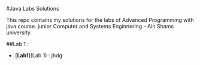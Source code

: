 #Java Labs Solutions

This repo contains my solutions for the labs of Advanced Programming with java course.
junior Computer and Systems Enginnering - Ain Shams university.

##Lab 1 :
- [**Lab1**](Lab 1) : jhdg



